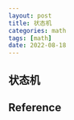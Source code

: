 ```yaml
---
layout: post
title: 状态机
categories: math
tags: [math]
date: 2022-08-18
---
```


## 状态机

## Reference
